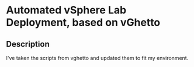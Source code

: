 # Automated vSphere Lab Deployment, based on vGhetto


## Description

I've taken the scripts from vghetto and updated them to fit my environment. 

